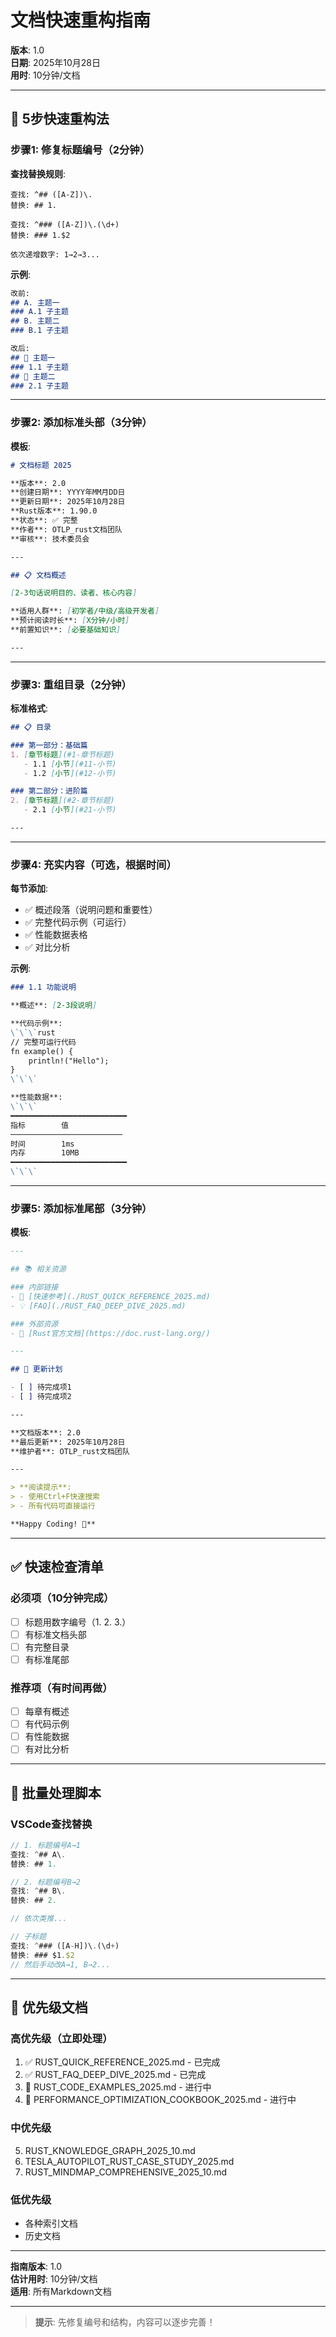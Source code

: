 ﻿# 文档快速重构指南

**版本**: 1.0  
**日期**: 2025年10月28日  
**用时**: 10分钟/文档

---

## 🎯 5步快速重构法

### 步骤1: 修复标题编号（2分钟）

**查找替换规则**:
```
查找: ^## ([A-Z])\. 
替换: ## 1. 

查找: ^### ([A-Z])\.(\d+) 
替换: ### 1.$2 

依次递增数字: 1→2→3...
```

**示例**:
```markdown
改前:
## A. 主题一
### A.1 子主题
## B. 主题二
### B.1 子主题

改后:
## 🎯 主题一
### 1.1 子主题
## 📝 主题二
### 2.1 子主题
```

---

### 步骤2: 添加标准头部（3分钟）

**模板**:
```markdown
# 文档标题 2025

**版本**: 2.0  
**创建日期**: YYYY年MM月DD日  
**更新日期**: 2025年10月28日  
**Rust版本**: 1.90.0  
**状态**: ✅ 完整  
**作者**: OTLP_rust文档团队  
**审核**: 技术委员会

---

## 📋 文档概述

[2-3句话说明目的、读者、核心内容]

**适用人群**: [初学者/中级/高级开发者]  
**预计阅读时长**: [X分钟/小时]  
**前置知识**: [必要基础知识]

---
```

---

### 步骤3: 重组目录（2分钟）

**标准格式**:
```markdown
## 📋 目录

### 第一部分：基础篇
1. [章节标题](#1-章节标题)
   - 1.1 [小节](#11-小节)
   - 1.2 [小节](#12-小节)

### 第二部分：进阶篇
2. [章节标题](#2-章节标题)
   - 2.1 [小节](#21-小节)

---
```

---

### 步骤4: 充实内容（可选，根据时间）

**每节添加**:
- ✅ 概述段落（说明问题和重要性）
- ✅ 完整代码示例（可运行）
- ✅ 性能数据表格
- ✅ 对比分析

**示例**:
```markdown
### 1.1 功能说明

**概述**: [2-3段说明]

**代码示例**:
\`\`\`rust
// 完整可运行代码
fn example() {
    println!("Hello");
}
\`\`\`

**性能数据**:
\`\`\`
━━━━━━━━━━━━━━━━━━━━━━━━━━
指标        值
─────────────────────────
时间        1ms
内存        10MB
━━━━━━━━━━━━━━━━━━━━━━━━━━
\`\`\`
```

---

### 步骤5: 添加标准尾部（3分钟）

**模板**:
```markdown
---

## 📚 相关资源

### 内部链接
- 📖 [快速参考](./RUST_QUICK_REFERENCE_2025.md)
- 💡 [FAQ](./RUST_FAQ_DEEP_DIVE_2025.md)

### 外部资源
- 🦀 [Rust官方文档](https://doc.rust-lang.org/)

---

## 🔄 更新计划

- [ ] 待完成项1
- [ ] 待完成项2

---

**文档版本**: 2.0  
**最后更新**: 2025年10月28日  
**维护者**: OTLP_rust文档团队

---

> **阅读提示**: 
> - 使用Ctrl+F快速搜索
> - 所有代码可直接运行

**Happy Coding! 🦀**
```

---

## ✅ 快速检查清单

### 必须项（10分钟完成）
- [ ] 标题用数字编号（1. 2. 3.）
- [ ] 有标准文档头部
- [ ] 有完整目录
- [ ] 有标准尾部

### 推荐项（有时间再做）
- [ ] 每章有概述
- [ ] 有代码示例
- [ ] 有性能数据
- [ ] 有对比分析

---

## 📝 批量处理脚本

### VSCode查找替换

```javascript
// 1. 标题编号A→1
查找: ^## A\. 
替换: ## 1. 

// 2. 标题编号B→2
查找: ^## B\. 
替换: ## 2. 

// 依次类推...

// 子标题
查找: ^### ([A-H])\.(\d+)
替换: ### $1.$2
// 然后手动改A→1, B→2...
```

---

## 🎯 优先级文档

### 高优先级（立即处理）
1. ✅ RUST_QUICK_REFERENCE_2025.md - 已完成
2. ✅ RUST_FAQ_DEEP_DIVE_2025.md - 已完成
3. 🔄 RUST_CODE_EXAMPLES_2025.md - 进行中
4. 🔄 PERFORMANCE_OPTIMIZATION_COOKBOOK_2025.md - 进行中

### 中优先级
5. RUST_KNOWLEDGE_GRAPH_2025_10.md
6. TESLA_AUTOPILOT_RUST_CASE_STUDY_2025.md
7. RUST_MINDMAP_COMPREHENSIVE_2025_10.md

### 低优先级
- 各种索引文档
- 历史文档

---

**指南版本**: 1.0  
**估计用时**: 10分钟/文档  
**适用**: 所有Markdown文档

---

> **提示**: 先修复编号和结构，内容可以逐步完善！

